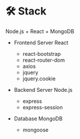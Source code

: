 <h1>🛠 Stack</h1>

Node.js + React + MongoDB

- Frontend Server  React
    - react-bootstrap
    - react-router-dom
    - axios
    - jquery
    - jquery.cookie

- Backend Server  Node.js
    - express
    - express-session
    
- Database  MongoDB
    - mongoose
